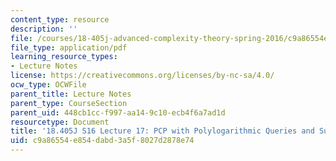 ```yaml
---
content_type: resource
description: ''
file: /courses/18-405j-advanced-complexity-theory-spring-2016/c9a86554e854dabd3a5f8027d2878e74_MIT18_405JS16_SumCheck.pdf
file_type: application/pdf
learning_resource_types:
- Lecture Notes
license: https://creativecommons.org/licenses/by-nc-sa/4.0/
ocw_type: OCWFile
parent_title: Lecture Notes
parent_type: CourseSection
parent_uid: 448cb1cc-f997-aa14-9c10-ecb4f6a7ad1d
resourcetype: Document
title: '18.405J S16 Lecture 17: PCP with Polylogarithmic Queries and Sum Check'
uid: c9a86554-e854-dabd-3a5f-8027d2878e74
---
```

